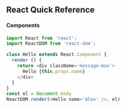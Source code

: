## React Quick Reference



#### Components

```javascript
import React from 'react';
import ReactDOM from 'react-dom';

class Hello extends React.Component {
  render () {
    return <div className='message-box'>
      Hello {this.props.name}
    </div>
  }
}
const el = document.body
ReactDOM.render(<Hello name='Alex' />, el)
```
